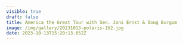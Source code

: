 ```yaml
---
visible: true
draft: false
title: America the Great Tour with Sen. Joni Ernst & Doug Burgum
image: /img/gallery/20231013-polaris-162.jpg
date: 2023-10-13T15:20:13.652Z
---
```

